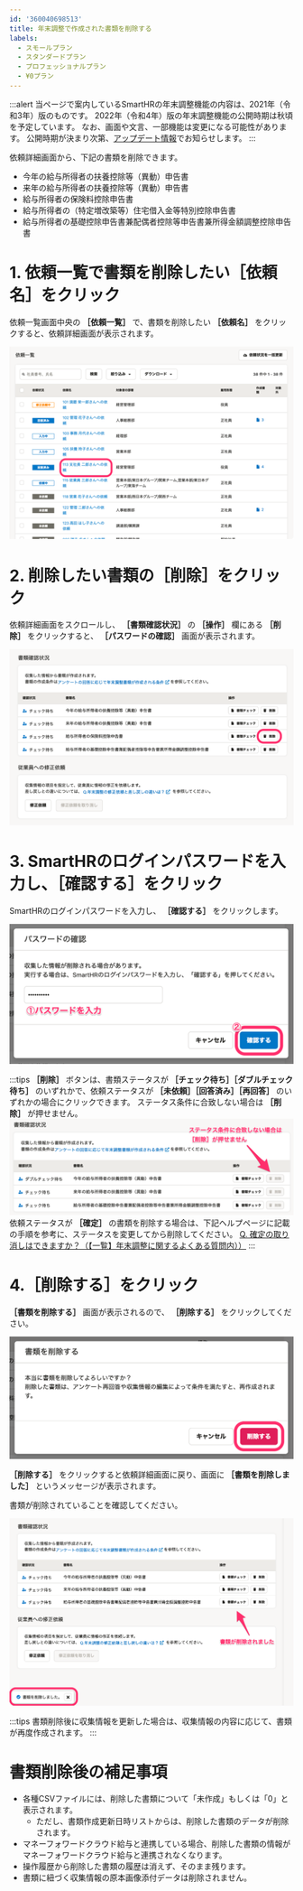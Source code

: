 ```yaml
---
id: '360040698513'
title: 年末調整で作成された書類を削除する
labels:
  - スモールプラン
  - スタンダードプラン
  - プロフェッショナルプラン
  - ¥0プラン
---
```

:::alert
当ページで案内しているSmartHRの年末調整機能の内容は、2021年（令和3年）版のものです。
2022年（令和4年）版の年末調整機能の公開時期は秋頃を予定しています。
なお、画面や文言、一部機能は変更になる可能性があります。
公開時期が決まり次第、[アップデート情報](https://smarthr.jp/update)でお知らせします。
:::

依頼詳細画面から、下記の書類を削除できます。

- 今年の給与所得者の扶養控除等（異動）申告書
- 来年の給与所得者の扶養控除等（異動）申告書
- 給与所得者の保険料控除申告書
- 給与所得者の（特定増改築等）住宅借入金等特別控除申告書
- 給与所得者の基礎控除申告書兼配偶者控除等申告書兼所得金額調整控除申告書

# 1\. 依頼一覧で書類を削除したい［依頼名］をクリック

依頼一覧画面中央の **［依頼一覧］** で、書類を削除したい **［依頼名］** をクリックすると、依頼詳細画面が表示されます。

![](./00________SmartHR____________.png)

# 2\. 削除したい書類の［削除］をクリック

依頼詳細画面をスクロールし、 **［書類確認状況］** の **［操作］** 欄にある **［削除］** をクリックすると、 **［パスワードの確認］** 画面が表示されます。

![](./01________SmartHR____________.png)

# 3\. SmartHRのログインパスワードを入力し、［確認する］をクリック

SmartHRのログインパスワードを入力し、 **［確認する］** をクリックします。

![](./02________SmartHR____________.png)

:::tips
 **［削除］** ボタンは、書類ステータスが **［チェック待ち］［ダブルチェック待ち］** のいずれかで、依頼ステータスが **［未依頼］［回答済み］［再回答］** のいずれかの場合にクリックできます。
ステータス条件に合致しない場合は **［削除］** が押せません。
![](./03________SmartHR____________.png)
依頼ステータスが **［確定］** の書類を削除する場合は、下記ヘルプページに記載の手順を参考に、ステータスを変更してから削除してください。
[Q. 確定の取り消しはできますか？（【一覧】年末調整に関するよくある質問内））](https://knowledge.smarthr.jp/hc/ja/articles/360035370153#11-0-0)
:::

# 4.［削除する］をクリック 

 **［書類を削除する］** 画面が表示されるので、 **［削除する］** をクリックしてください。

![](./04________SmartHR____________.png)

 **［削除する］** をクリックすると依頼詳細画面に戻り、画面に **［書類を削除しました］** というメッセージが表示されます。

書類が削除されていることを確認してください。

![](./05________SmartHR____________.png)

:::tips
書類削除後に収集情報を更新した場合は、収集情報の内容に応じて、書類が再度作成されます。
:::

# 書類削除後の補足事項

- 各種CSVファイルには、削除した書類について「未作成」もしくは「0」と表示されます。
    - ただし、書類作成更新日時リストからは、削除した書類のデータが削除されます。
- マネーフォワードクラウド給与と連携している場合、削除した書類の情報がマネーフォワードクラウド給与と連携されなくなります。
- 操作履歴から削除した書類の履歴は消えず、そのまま残ります。
- 書類に紐づく収集情報の原本画像添付データは削除されません。
